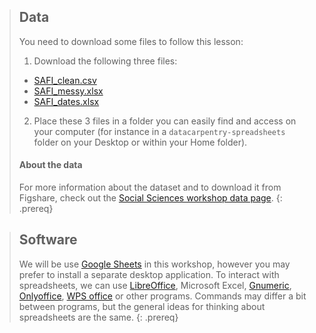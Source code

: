 > ## Data
>
> You need to download some files to follow this lesson:
>
> 1. Download the following three files:
>   * [SAFI_clean.csv](https://ndownloader.figshare.com/files/11492171)
>   * [SAFI_messy.xlsx](https://ndownloader.figshare.com/files/11502824)
>   * [SAFI_dates.xlsx](https://ndownloader.figshare.com/files/11502827)
>
> 2. Place these 3 files in a folder you can easily find and access on your
> computer (for instance in a `datacarpentry-spreadsheets` folder on your
> Desktop or within your Home folder).
>
> #### About the data
>
> For more information about the dataset and to download it from Figshare, check
> out the [Social Sciences workshop data
> page](http://www.datacarpentry.org/socialsci-workshop/data). 
{: .prereq}

> ## Software
>
> We will be use [Google Sheets](http://sheets.google.com/) in this workshop,
> however you may prefer to install a separate desktop application. To interact
> with spreadsheets, we can use [LibreOffice](https://www.libreoffice.org/),
> Microsoft Excel, [Gnumeric](http://www.gnumeric.org/),
> [Onlyoffice](https://www.onlyoffice.com/), [WPS office](https://www.wps.com/)
> or other programs. Commands may differ a bit between programs, but the general
ideas for thinking about spreadsheets are the same. 
{: .prereq}
